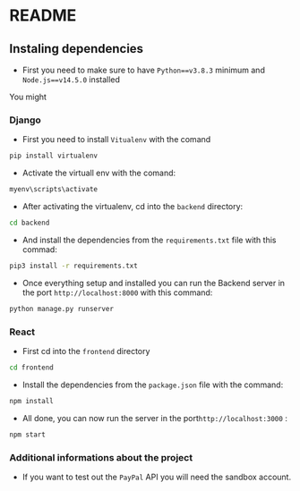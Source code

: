 # README

## Instaling dependencies

- First you need to make sure to have `Python==v3.8.3` minimum and `Node.js==v14.5.0` installed


 You might 

### Django

- First you need to install `Vitualenv` with the comand

```bash
pip install virtualenv
```

- Activate the virtuall env with the comand:

```bash
myenv\scripts\activate
```

- After activating the virtualenv, cd into the `backend` directory:

```bash
cd backend
```

- And install the dependencies from the `requirements.txt` file with this commad:

```bash
pip3 install -r requirements.txt 
```

- Once everything setup and installed you can run the Backend server in the port `http://localhost:8000` with this command:

```bash
python manage.py runserver
```

### React

- First cd into the `frontend` directory

```bash
cd frontend
```

- Install the dependencies from the `package.json` file with the command:

```bash
npm install
```

- All done, you can now run the server in the port`http://localhost:3000` :

```bash
npm start
```


### Additional informations about the project
<!-- - If You would like to test the register functionality you can  use your own email account or you can log in with the one that i will give you.

```
Email: tester@email.com
Password: tester1234
``` -->

- If you want to test out the `PayPal` API you will need the sandbox account.

